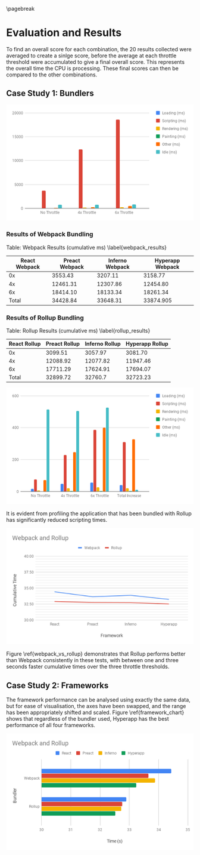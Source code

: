 \pagebreak

# Evaluation and Results

To find an overall score for each combination, the 20 results collected
were averaged to create a sinlge score, before the average at each throttle
threshold were accumulated to give a final overall score. This represents the
overall time the CPU is processing. These final scores can then be compared
to the other combinations.

## Case Study 1: Bundlers

![Unbundled Chart](./images/unbundled_chart.png)

### Results of Webpack Bundling

Table: Webpack Results (cumulative ms) \label{webpack_results}

| React Webpack | Preact Webpack | Inferno Webpack | Hyperapp Webpack |
|---|---|---|---|
| 0x | 3553.43 | 3207.11 | 3158.77 | 3107.11 |
| 4x | 12461.31	| 12307.86 | 12454.80 |	12184.16 |
| 6x | 18414.10 | 18133.34 | 18261.34 |	17943.42 |
| Total	| 34428.84 | 33648.31 | 33874.905 | 33234.69 |


### Results of Rollup Bundling

Table: Rollup Results (cumulative ms) \label{rollup_results}

| React Rollup | Preact Rollup | Inferno Rollup | Hyperapp Rollup |
|---|---|---|---|
| 0x | 3099.51 | 3057.97 | 3081.70 | 2951.24 |
| 4x | 12088.92 | 12077.82 | 11947.46 | 12005.86 |
| 6x | 17711.29 | 17624.91 | 17694.07 | 17560.245 |
| Total | 32899.72 | 32760.7 | 32723.23 | 32517.345 |

![Rollup Chart](./images/rollup_chart.png)

It is evident from profiling the application that has been bundled with
Rollup has significantly reduced scripting times.



![Webpack vs Rollup \label{webpack_vs_rollup}](./images/webpack_vs_rollup.png)

Figure \ref{webpack_vs_rollup} demonstrates that Rollup performs better than Webpack consistently
in these tests, with between one and three seconds faster cumulative times over the three
throttle thresholds.

## Case Study 2: Frameworks

The framework performance can be analysed using exactly the same data, but for ease of visualisation,
the axes have been swapped, and the range has been appropriately shifted and scaled. Figure \ref{framework_chart}
shows that regardless of the bundler used, Hyperapp has the best performance of all four frameworks.

![Frameworks \label{framework_chart}](./images/framework_chart.png)
